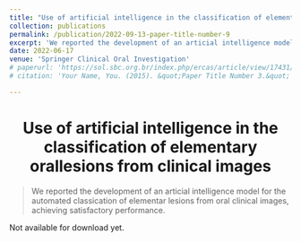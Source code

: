 ```yaml
---
title: "Use of artificial intelligence in the classification of elementary orallesions from clinical images"
collection: publications
permalink: /publication/2022-09-13-paper-title-number-9
excerpt: 'We reported the development of an articial intelligence model for the automated classication of elementar lesions from oral clinical images, achieving satisfactory performance.'
date: 2022-06-17
venue: 'Springer Clinical Oral Investigation'
# paperurl: 'https://sol.sbc.org.br/index.php/ercas/article/view/17431/17267'
# citation: 'Your Name, You. (2015). &quot;Paper Title Number 3.&quot; <i>Journal 1</i>. 1(3).'

---
```


<h1 align="center">
  <a>Use of artificial intelligence in the classification of elementary orallesions from clinical images</a>
  <br/> 
</h1>

> We reported the development of an articial intelligence model for the automated classication of elementar lesions from oral clinical images, achieving satisfactory performance.

<!-- [Download paper here](https://sol.sbc.org.br/index.php/ercas/article/view/17431/17267) -->
Not available for download yet.

<!-- > Recommended citation: FREITAS, Samuel A.; ZEISER, Felipe; COSTA, Cristiano A. da; RAMOS, Gabriel de O.. DEEPCADD: A Deep Learning Architecture for Automatic Detection of Coronary Artery Disease. In: IEEE International Joint Conference on Neural Networks (IJCNN), 2022, Padua, Italy. IEEE.  -->

<!-- Sociedade Brasileira de Computação, 2021 . p. 26-29. DOI: https://doi.org/10.5753/ercas.2021.17431. -->
